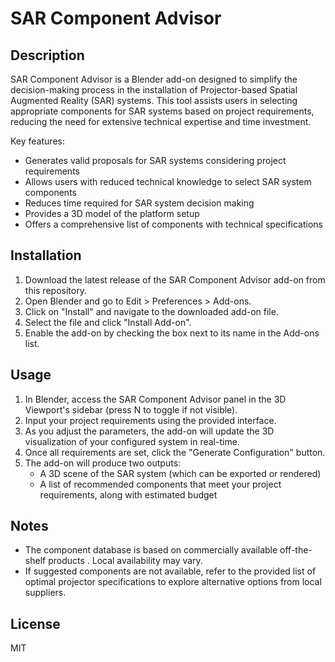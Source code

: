 # SAR Component Advisor

## Description
SAR Component Advisor is a Blender add-on designed to simplify the decision-making process in the installation of Projector-based Spatial Augmented Reality (SAR) systems. This tool assists users in selecting appropriate components for SAR systems based on project requirements, reducing the need for extensive technical expertise and time investment.

Key features:
- Generates valid proposals for SAR systems considering project requirements
- Allows users with reduced technical knowledge to select SAR system components
- Reduces time required for SAR system decision making
- Provides a 3D model of the platform setup
- Offers a comprehensive list of components with technical specifications

## Installation

1. Download the latest release of the SAR Component Advisor add-on from this repository.
2. Open Blender and go to Edit > Preferences > Add-ons.
3. Click on "Install" and navigate to the downloaded add-on file.
4. Select the file and click "Install Add-on".
5. Enable the add-on by checking the box next to its name in the Add-ons list.

## Usage

1. In Blender, access the SAR Component Advisor panel in the 3D Viewport's sidebar (press N to toggle if not visible).
2. Input your project requirements using the provided interface.
3. As you adjust the parameters, the add-on will update the 3D visualization of your configured system in real-time.
4. Once all requirements are set, click the "Generate Configuration" button.
5. The add-on will produce two outputs:
   - A 3D scene of the SAR system (which can be exported or rendered)
   - A list of recommended components that meet your project requirements, along with estimated budget

## Notes
- The component database is based on commercially available off-the-shelf products . Local availability may vary.
- If suggested components are not available, refer to the provided list of optimal projector specifications to explore alternative options from local suppliers.

## License
MIT

